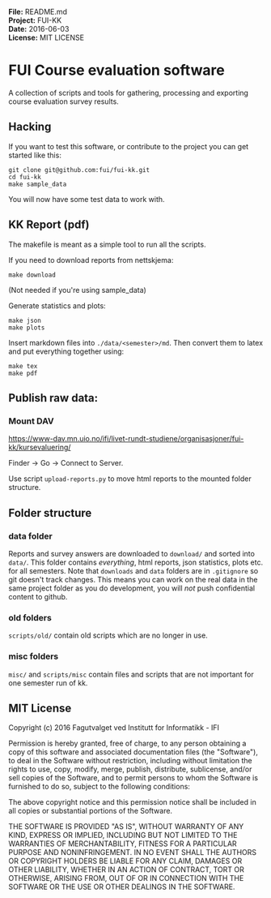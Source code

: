 **File:** README.md<br>
**Project:** FUI-KK<br>
**Date:** 2016-06-03<br>
**License:** MIT LICENSE

# FUI Course evaluation software
A collection of scripts and tools for gathering, processing and exporting
course evaluation survey results.

## Hacking
If you want to test this software, or contribute to the project you can get started like this:
```
git clone git@github.com:fui/fui-kk.git
cd fui-kk
make sample_data
```
You will now have some test data to work with.

## KK Report (pdf)
The makefile is meant as a simple tool to run all the scripts.

If you need to download reports from nettskjema:
```
make download
```
(Not needed if you're using sample_data)

Generate statistics and plots:
```
make json
make plots
```

Insert markdown files into `./data/<semester>/md`.
Then convert them to latex and put everything together using:
```
make tex
make pdf
```

## Publish raw data:

### Mount DAV
https://www-dav.mn.uio.no/ifi/livet-rundt-studiene/organisasjoner/fui-kk/kursevaluering/

Finder -> Go -> Connect to Server.

Use script `upload-reports.py` to move html reports to the mounted folder structure.

## Folder structure

### data folder

Reports and survey answers are downloaded to `download/` and sorted into `data/`.
This folder contains *everything*, html reports, json statistics, plots etc. for all semesters.
Note that `downloads` and `data` folders are in `.gitignore` so git doesn't track changes.
This means you can work on the real data in the same project folder as you do development,
you will *not* push confidential content to github.

### old folders

`scripts/old/` contain old scripts which are no longer in use.

### misc folders

`misc/` and `scripts/misc` contain files and scripts that are not important for one semester run of kk.

## MIT License

Copyright (c) 2016 Fagutvalget ved Institutt for Informatikk - IFI

Permission is hereby granted, free of charge, to any person obtaining a copy
of this software and associated documentation files (the "Software"), to deal
in the Software without restriction, including without limitation the rights
to use, copy, modify, merge, publish, distribute, sublicense, and/or sell
copies of the Software, and to permit persons to whom the Software is
furnished to do so, subject to the following conditions:

The above copyright notice and this permission notice shall be included in all
copies or substantial portions of the Software.

THE SOFTWARE IS PROVIDED "AS IS", WITHOUT WARRANTY OF ANY KIND, EXPRESS OR
IMPLIED, INCLUDING BUT NOT LIMITED TO THE WARRANTIES OF MERCHANTABILITY,
FITNESS FOR A PARTICULAR PURPOSE AND NONINFRINGEMENT. IN NO EVENT SHALL THE
AUTHORS OR COPYRIGHT HOLDERS BE LIABLE FOR ANY CLAIM, DAMAGES OR OTHER
LIABILITY, WHETHER IN AN ACTION OF CONTRACT, TORT OR OTHERWISE, ARISING FROM,
OUT OF OR IN CONNECTION WITH THE SOFTWARE OR THE USE OR OTHER DEALINGS IN THE
SOFTWARE.
<br>
